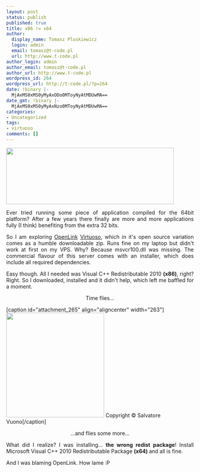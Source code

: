 ```yaml
---
layout: post
status: publish
published: true
title: x86 != x64
author:
  display_name: Tomasz Pluskiewicz
  login: admin
  email: tomasz@t-code.pl
  url: http://www.t-code.pl
author_login: admin
author_email: tomasz@t-code.pl
author_url: http://www.t-code.pl
wordpress_id: 264
wordpress_url: http://t-code.pl/?p=264
date: !binary |-
  MjAxMS0xMS0yMyAxODo0MToyNyAtMDUwMA==
date_gmt: !binary |-
  MjAxMS0xMS0yMyAxNzo0MToyNyAtMDUwMA==
categories:
- Uncategorized
tags:
- virtuoso
comments: []
---
```

<p><img class="aligncenter" title="Visual C++ Redistributable 2008" alt="" src="http://4.bp.blogspot.com/-L6L_vY6EFvo/TfbhMqXDMuI/AAAAAAAABRc/4xG_MonmI70/s1600/957161.jpg" width="450" height="151" /></p></p>
<p style="text-align: justify;">Ever tried running some piece of application compiled for the 64bit platform? After a few years there finally are more and more applications fully (I think) benefiting from the extra 32 bits.</p></p>
<p style="text-align: justify;">So I am exploring <a href="http://openlinksw.com/">OpenLink</a> <a href="http://virtuoso.openlinksw.com/">Virtuoso</a>, which in it's open source variation comes as a humble downloadable zip. Runs fine on my laptop but didn't work at first on my VPS. Why? Because&nbsp;msvcr100.dll was missing. The commercial flavour of this server comes with an installer, which does include all required dependencies.</p></p>
<p style="text-align: justify;">Easy though. All I needed was Visual C++ Redistributable 2010 <strong>(x86)</strong>, right? Right. So I downloaded, installed and it didn't help, which left me baffled for a moment.</p></p>
<p style="text-align: center;">Time flies...</p></p>
<p>[caption id="attachment_265" align="aligncenter" width="263"]<a href="http://t-code.pl/wp-content/uploads/2011/11/105440hletokbai.jpg"><img class="size-full wp-image-265 " title="Small hourglass" alt="" src="http://t-code.pl/wp-content/uploads/2011/11/105440hletokbai.jpg" width="263" height="280" /></a> Copyright &copy; Salvatore Vuono[/caption]</p></p>
<p style="text-align: center;">...and flies some more...</p></p>
<p style="text-align: justify;">What did I realize? I was installing... <strong>the wrong redist package</strong>! Install Microsoft Visual C++ 2010 Redistributable Package <strong>(x64) </strong>and all is fine.</p></p>
<p style="text-align: justify;">And I was blaming OpenLink. How lame :P</p></p>
